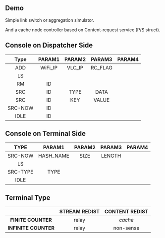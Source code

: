 ## Demo

Simple link switch or aggregation simulator.

And a cache node controller based on Content-request service (P/S struct).



## Console on Dispatcher Side

|  Type   | PARAM1  | PARAM2 | PARAM3  | PARAM4 |
| :-----: | :-----: | :----: | :-----: | :----: |
|   ADD   | WiFi_IP | VLC_IP | RC_FLAG |        |
|   LS    |         |        |         |        |
|   RM    |   ID    |        |         |        |
|   SRC   |   ID    |  TYPE  |  DATA   |        |
|   SRC   |   ID    |  KEY   |  VALUE  |        |
| SRC-NOW |   ID    |        |         |        |
|  IDLE   |   ID    |        |         |        |

## Console on Terminal Side

|   TYPE   |  PARAM1   | PARAM2 | PARAM3 | PARAM4 |
| :------: | :-------: | :----: | :----: | :----: |
| SRC-NOW  | HASH_NAME |  SIZE  | LENGTH |        |
|    LS    |           |        |        |        |
| SRC-TYPE |   TYPE    |        |        |        |
|   IDLE   |           |        |        |        |

## Terminal Type

|                      | STREAM REDIST | CONTENT REDIST |
| :------------------: | :-----------: | :------------: |
|  **FINITE COUNTER**  |     relay     |    *cache*     |
| **INFINITE COUNTER** |     relay     |   non-sense    |

